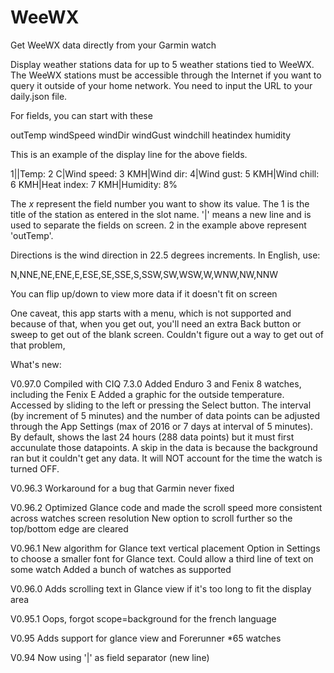 # WeeWX
 Get WeeWX data directly from your Garmin watch

Display weather stations data for up to 5 weather stations tied to WeeWX. The WeeWX stations must be accessible through the Internet if you want to query it outside of your home network. You need to input the URL to your daily.json file.

For fields, you can start with these

outTemp
windSpeed
windDir
windGust
windchill
heatindex
humidity

This is an example of the display line for the above fields.

$1$||Temp: $2$ C|Wind speed: $3$ KMH|Wind dir: $4$|Wind gust: $5$ KMH|Wind chill: $6$ KMH|Heat index: $7$ KMH|Humidity: $8$%

The $x$ represent the field number you want to show its value. The $1$ is the title of the station as entered in the slot name. '|' means a new line and is used to separate the fields on screen. $2$ in the example above represent 'outTemp'.

Directions is the wind direction in 22.5 degrees increments. In English, use:

N,NNE,NE,ENE,E,ESE,SE,SSE,S,SSW,SW,WSW,W,WNW,NW,NNW

You can flip up/down to view more data if it doesn't fit on screen

One caveat, this app starts with a menu, which is not supported and because of that, when you get out, you'll need an extra Back button or sweep to get out of the blank screen. Couldn't figure out a way to get out of that problem,

What's new: 

V0.97.0
Compiled with CIQ 7.3.0
Added Enduro 3 and Fenix 8 watches, including the Fenix E
Added a graphic for the outside temperature. Accessed by sliding to the left or pressing the Select button. The interval (by increment of 5 minutes) and the number of data points can be adjusted through the App Settings (max of 2016 or 7 days at interval of 5 minutes). By default, shows the last 24 hours (288 data points) but it must first accunulate those datapoints. A skip in the data is because the background ran but it couldn't get any data. It will NOT account for the time the watch is turned OFF.

V0.96.3
Workaround for a bug that Garmin never fixed

V0.96.2
Optimized Glance code and made the scroll speed more consistent across watches screen resolution
New option to scroll further so the top/bottom edge are cleared

V0.96.1
New algorithm for Glance text vertical placement
Option in Settings to choose a smaller font for Glance text. Could allow a third line of text on some watch
Added a bunch of watches as supported

V0.96.0
Adds scrolling text in Glance view if it's too long to fit the display area

V0.95.1 Oops, forgot scope=background for the french language

V0.95
Adds support for glance view and Forerunner *65 watches

V0.94
Now using '|' as field separator (new line)
